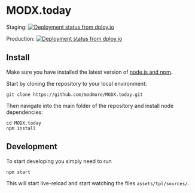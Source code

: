 # MODX.today

Staging: [![Deployment status from dploy.io](https://modxtoday.dploy.io/badge/23779029956970/20779.png)](http://dploy.io) 

Production: [![Deployment status from dploy.io](https://modxtoday.dploy.io/badge/02267417974182/28416.png)](http://dploy.io)


## Install

Make sure you have installed the latest version of [node.js and npm](https://docs.npmjs.com/getting-started/installing-node).

Start by cloning the repository to your local environment:
```
git clone https://github.com/modmore/MODX.today.git
```

Then navigate into the main folder of the repository and install node dependencies:
```
cd MODX.today
npm install
```


## Development

To start developing you simply need to run
```
npm start
```
This will start live-reload and start watching the files `assets/tpl/sources/`.
